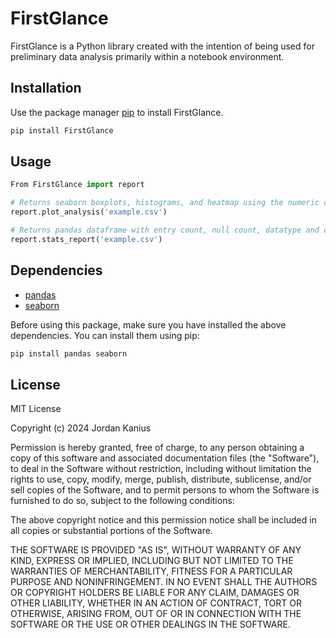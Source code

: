 # FirstGlance

FirstGlance is a Python library created with the intention of being used for preliminary data analysis primarily within a notebook environment.

## Installation

Use the package manager [pip](https://pip.pypa.io/en/stable/) to install FirstGlance.

```bash
pip install FirstGlance
```

## Usage

```python
From FirstGlance import report
```

```python
# Returns seaborn boxplots, histograms, and heatmap using the numeric columns
report.plot_analysis('example.csv')
```

```python
# Returns pandas dataframe with entry count, null count, datatype and descriptive statistics for each column
report.stats_report('example.csv')
```

## Dependencies

- [pandas](https://pandas.pydata.org/)
- [seaborn](https://seaborn.pydata.org/)

Before using this package, make sure you have installed the above dependencies. You can install them using pip:

```bash
pip install pandas seaborn
```

## License

MIT License

Copyright (c) 2024 Jordan Kanius

Permission is hereby granted, free of charge, to any person obtaining a copy
of this software and associated documentation files (the "Software"), to deal
in the Software without restriction, including without limitation the rights
to use, copy, modify, merge, publish, distribute, sublicense, and/or sell
copies of the Software, and to permit persons to whom the Software is
furnished to do so, subject to the following conditions:

The above copyright notice and this permission notice shall be included in all
copies or substantial portions of the Software.

THE SOFTWARE IS PROVIDED "AS IS", WITHOUT WARRANTY OF ANY KIND, EXPRESS OR
IMPLIED, INCLUDING BUT NOT LIMITED TO THE WARRANTIES OF MERCHANTABILITY,
FITNESS FOR A PARTICULAR PURPOSE AND NONINFRINGEMENT. IN NO EVENT SHALL THE
AUTHORS OR COPYRIGHT HOLDERS BE LIABLE FOR ANY CLAIM, DAMAGES OR OTHER
LIABILITY, WHETHER IN AN ACTION OF CONTRACT, TORT OR OTHERWISE, ARISING FROM,
OUT OF OR IN CONNECTION WITH THE SOFTWARE OR THE USE OR OTHER DEALINGS IN THE
SOFTWARE.